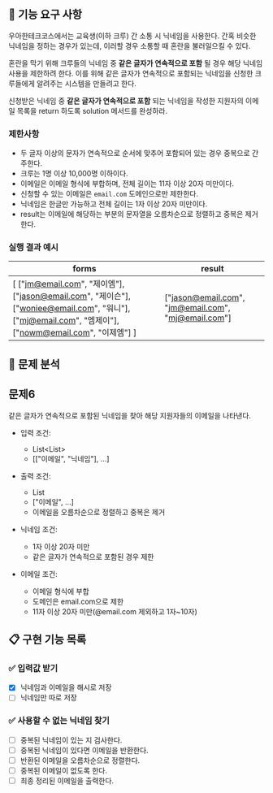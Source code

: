 ## 🚀 기능 요구 사항

우아한테크코스에서는 교육생(이하 크루) 간 소통 시 닉네임을 사용한다. 간혹 비슷한 닉네임을 정하는 경우가 있는데, 이러할 경우 소통할 때 혼란을 불러일으킬 수 있다.

혼란을 막기 위해 크루들의 닉네임 중 **같은 글자가 연속적으로 포함** 될 경우 해당 닉네임 사용을 제한하려 한다. 이를 위해 같은 글자가 연속적으로 포함되는 닉네임을 신청한 크루들에게 알려주는 시스템을 만들려고 한다.


신청받은 닉네임 중 **같은 글자가 연속적으로 포함** 되는 닉네임을 작성한 지원자의 이메일 목록을 return 하도록 solution 메서드를 완성하라.

### 제한사항

- 두 글자 이상의 문자가 연속적으로 순서에 맞추어 포함되어 있는 경우 중복으로 간주한다.
- 크루는 1명 이상 10,000명 이하이다.
- 이메일은 이메일 형식에 부합하며, 전체 길이는 11자 이상 20자 미만이다.
- 신청할 수 있는 이메일은 `email.com` 도메인으로만 제한한다.
- 닉네임은 한글만 가능하고 전체 길이는 1자 이상 20자 미만이다.
- result는 이메일에 해당하는 부분의 문자열을 오름차순으로 정렬하고 중복은 제거한다.

### 실행 결과 예시

| forms | result |
| --- | --- |
| [ ["jm@email.com", "제이엠"], ["jason@email.com", "제이슨"], ["woniee@email.com", "워니"], ["mj@email.com", "엠제이"], ["nowm@email.com", "이제엠"] ] | ["jason@email.com", "jm@email.com", "mj@email.com"] |

## 📌 문제 분석

## 문제6
같은 글자가 연속적으로 포함된 닉네임을 찾아 해당 지원자들의 이메일을 나타낸다.

+ 입력 조건:
  + List<List<String>>
  + [["이메일", "닉네임"], ...]


+ 출력 조건:
  + List<String>
  + ["이메일", ...]
  + 이메일을 오름차순으로 정렬하고 중복은 제거


+ 닉네임 조건:
  + 1자 이상 20자 미만
  + 같은 글자가 연속적으로 포함된 경우 제한  


+ 이메일 조건:
  + 이메일 형식에 부합
  + 도메인은 email.com으로 제한
  + 11자 이상 20자 미만(@email.com 제외하고 1자~10자)

## 📋 구현 기능 목록

### ✅ 입력값 받기
+ [x] 닉네임과 이메일을 해시로 저장
+ [ ] 닉네임만 따로 저장

### ✅ 사용할 수 없는 닉네임 찾기
+ [ ] 중복된 닉네임이 있는 지 검사한다. 
+ [ ] 중복된 닉네임이 있다면 이메일을 반환한다.
+ [ ] 반환된 이메일을 오름차순으로 정렬한다.
+ [ ] 중복된 이메일이 없도록 한다.
+ [ ] 최종 정리된 이메일을 출력한다.
